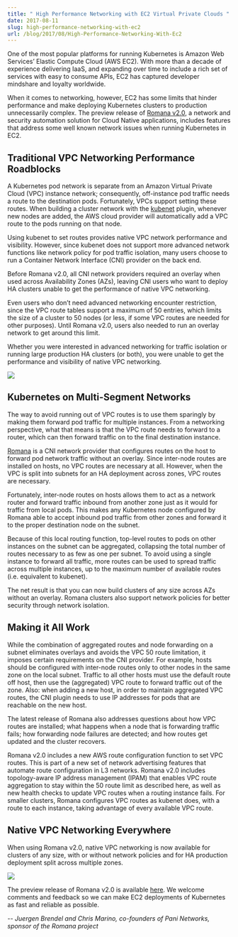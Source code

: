 ```yaml
---
title: " High Performance Networking with EC2 Virtual Private Clouds "
date: 2017-08-11
slug: high-performance-networking-with-ec2
url: /blog/2017/08/High-Performance-Networking-With-Ec2
---
```



One of the most popular platforms for running Kubernetes is Amazon Web Services’ Elastic Compute Cloud (AWS EC2). With more than a decade of experience delivering IaaS, and expanding over time to include a rich set of services with easy to consume APIs, EC2 has captured developer mindshare and loyalty worldwide.


When it comes to networking, however, EC2 has some limits that hinder performance and make deploying Kubernetes clusters to production unnecessarily complex. The preview release of [Romana v2.0](http://romana.io/), a network and security automation solution for Cloud Native applications, includes features that address some well known network issues when running Kubernetes in EC2.


## Traditional VPC Networking Performance Roadblocks


A Kubernetes pod network is separate from an Amazon Virtual Private Cloud (VPC) instance network; consequently, off-instance pod traffic needs a route to the destination pods. Fortunately, VPCs support setting these routes. When building a cluster network with the [kubenet](https://kubernetes.io/docs/concepts/cluster-administration/network-plugins/#kubenet) plugin, whenever new nodes are added, the AWS cloud provider will automatically add a VPC route to the pods running on that node.


Using kubenet to set routes provides native VPC network performance and visibility. However, since kubenet does not support more advanced network functions like network policy for pod traffic isolation, many users choose to run a Container Network Interface (CNI) provider on the back end.


Before Romana v2.0, all CNI network providers required an overlay when used across Availability Zones (AZs), leaving CNI users who want to deploy HA clusters unable to get the performance of native VPC networking.


Even users who don’t need advanced networking encounter restriction, since the VPC route tables support a maximum of 50 entries, which limits the size of a cluster to 50 nodes (or less, if some VPC routes are needed for other purposes). Until Romana v2.0, users also needed to run an overlay network to get around this limit.


Whether you were interested in advanced networking for traffic isolation or running large production HA clusters (or both), you were unable to get the performance and visibility of native VPC networking.


![](https://ia601500.us.archive.org/12/items/hpc-ec2-vpc-2/hpn-ec2-vpc.png)


## Kubernetes on Multi-Segment Networks



The way to avoid running out of VPC routes is to use them sparingly by making them forward pod traffic for multiple instances. From a networking perspective, what that means is that the VPC route needs to forward to a router, which can then forward traffic on to the final destination instance.


[Romana](http://romana.io/) is a CNI network provider that configures routes on the host to forward pod network traffic without an overlay. Since inter-node routes are installed on hosts, no VPC routes are necessary at all. However, when the VPC is split into subnets for an HA deployment across zones, VPC routes are necessary.


Fortunately, inter-node routes on hosts allows them to act as a network router and forward traffic inbound from another zone just as it would for traffic from local pods. This makes any Kubernetes node configured by Romana able to accept inbound pod traffic from other zones and forward it to the proper destination node on the subnet.


Because of this local routing function, top-level routes to pods on other instances on the subnet can be aggregated, collapsing the total number of routes necessary to as few as one per subnet. To avoid using a single instance to forward all traffic, more routes can be used to spread traffic across multiple instances, up to the maximum number of available routes (i.e. equivalent to kubenet).


The net result is that you can now build clusters of any size across AZs without an overlay. Romana clusters also support network policies for better security through network isolation.


## Making it All Work


While the combination of aggregated routes and node forwarding on a subnet eliminates overlays and avoids the VPC 50 route limitation, it imposes certain requirements on the CNI provider. For example, hosts should be configured with inter-node routes only to other nodes in the same zone on the local subnet. Traffic to all other hosts must use the default route off host, then use the (aggregated) VPC route to forward traffic out of the zone. Also: when adding a new host, in order to maintain aggregated VPC routes, the CNI plugin needs to use IP addresses for pods that are reachable on the new host.


The latest release of Romana also addresses questions about how VPC routes are installed; what happens when a node that is forwarding traffic fails; how forwarding node failures are detected; and how routes get updated and the cluster recovers.


Romana v2.0 includes a new AWS route configuration function to set VPC routes. This is part of a new set of network advertising features that automate route configuration in L3 networks. Romana v2.0 includes topology-aware IP address management (IPAM) that enables VPC route aggregation to stay within the 50 route limit as described here, as well as new health checks to update VPC routes when a routing instance fails. For smaller clusters, Romana configures VPC routes as kubenet does, with a route to each instance, taking advantage of every available VPC route.


## Native VPC Networking Everywhere


When using Romana v2.0, native VPC networking is now available for clusters of any size, with or without network policies and for HA production deployment split across multiple zones.


![](https://archive.org/download/hpc-ec2-vpc-2/hpc-ec2-vpc-2.png)


The preview release of Romana v2.0 is available [here](http://romana.io/preview). We welcome comments and feedback so we can make EC2 deployments of Kubernetes as fast and reliable as possible.    



-- _Juergen Brendel and Chris Marino, co-founders of Pani Networks, sponsor of the Romana project_
